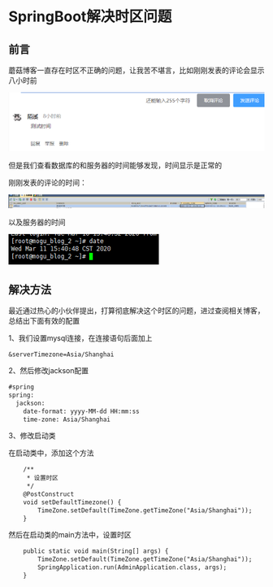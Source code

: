 # SpringBoot解决时区问题

## 前言

蘑菇博客一直存在时区不正确的问题，让我苦不堪言，比如刚刚发表的评论会显示八小时前


![image-20200311153938129](images/image-20200311153938129.png)

但是我们查看数据库的和服务器的时间能够发现，时间显示是正常的

刚刚发表的评论的时间：


![image-20200311154023478](images/image-20200311154023478.png)

以及服务器的时间


![image-20200311154111362](images/image-20200311154111362.png)

## 解决方法

最近通过热心的小伙伴提出，打算彻底解决这个时区的问题，进过查阅相关博客，总结出下面有效的配置

1、我们设置mysql连接，在连接语句后面加上

```
&serverTimezone=Asia/Shanghai
```

2、然后修改jackson配置

```
#spring
spring:
  jackson:
    date-format: yyyy-MM-dd HH:mm:ss
    time-zone: Asia/Shanghai
```

3、修改启动类

在启动类中，添加这个方法

```
    /**
     * 设置时区
     */
    @PostConstruct
    void setDefaultTimezone() {
        TimeZone.setDefault(TimeZone.getTimeZone("Asia/Shanghai"));
    }

```

然后在启动类的main方法中，设置时区

```
    public static void main(String[] args) {
        TimeZone.setDefault(TimeZone.getTimeZone("Asia/Shanghai"));
        SpringApplication.run(AdminApplication.class, args);
    }

```


